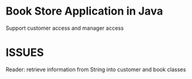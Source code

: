 # Book Store Application in Java

Support customer access and manager access

# ISSUES
Reader: retrieve information from String into customer and book classes 